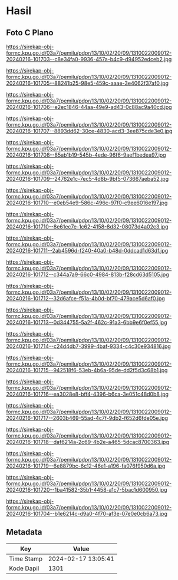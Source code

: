 # Hasil

## Foto C Plano

https://sirekap-obj-formc.kpu.go.id/03a7/pemilu/pdpr/13/10/02/20/09/1310022009012-20240216-101703--c8e34fa0-9936-457a-b4c9-d94952edceb2.jpg

https://sirekap-obj-formc.kpu.go.id/03a7/pemilu/pdpr/13/10/02/20/09/1310022009012-20240216-101705--88241b25-98e5-459c-aaae-3e4062f37af0.jpg

https://sirekap-obj-formc.kpu.go.id/03a7/pemilu/pdpr/13/10/02/20/09/1310022009012-20240216-101706--e2ec1846-44aa-49e9-ad43-0c88ac9a40cd.jpg

https://sirekap-obj-formc.kpu.go.id/03a7/pemilu/pdpr/13/10/02/20/09/1310022009012-20240216-101707--8893dd62-30ce-4830-acd3-3ee875cde3e0.jpg

https://sirekap-obj-formc.kpu.go.id/03a7/pemilu/pdpr/13/10/02/20/09/1310022009012-20240216-101708--85ab1b19-545b-4ede-96f6-9aef1bedea97.jpg

https://sirekap-obj-formc.kpu.go.id/03a7/pemilu/pdpr/13/10/02/20/09/1310022009012-20240216-101709--24762e1c-7ec5-4d8b-9bf5-073667aeba52.jpg

https://sirekap-obj-formc.kpu.go.id/03a7/pemilu/pdpr/13/10/02/20/09/1310022009012-20240216-101710--e0eb54e9-586c-496c-97f0-c9ee6016e197.jpg

https://sirekap-obj-formc.kpu.go.id/03a7/pemilu/pdpr/13/10/02/20/09/1310022009012-20240216-101710--8e61ec7e-1c62-4158-8d32-08073d4a02c3.jpg

https://sirekap-obj-formc.kpu.go.id/03a7/pemilu/pdpr/13/10/02/20/09/1310022009012-20240216-101711--2ab4596d-f240-40a0-b48d-0ddcad1d63df.jpg

https://sirekap-obj-formc.kpu.go.id/03a7/pemilu/pdpr/13/10/02/20/09/1310022009012-20240216-101712--c344a7a9-66c0-4984-813b-f28cd63d5105.jpg

https://sirekap-obj-formc.kpu.go.id/03a7/pemilu/pdpr/13/10/02/20/09/1310022009012-20240216-101712--32d6afce-f51a-4b0d-bf70-479ace5d6af0.jpg

https://sirekap-obj-formc.kpu.go.id/03a7/pemilu/pdpr/13/10/02/20/09/1310022009012-20240216-101713--0d344755-5a2f-462c-91a3-6bb9e6f0ef55.jpg

https://sirekap-obj-formc.kpu.go.id/03a7/pemilu/pdpr/13/10/02/20/09/1310022009012-20240216-101714--c24d4db7-3999-4baf-9334-c4c30e934816.jpg

https://sirekap-obj-formc.kpu.go.id/03a7/pemilu/pdpr/13/10/02/20/09/1310022009012-20240216-101715--942518f6-53eb-4b6a-95de-dd2f5d3c68b1.jpg

https://sirekap-obj-formc.kpu.go.id/03a7/pemilu/pdpr/13/10/02/20/09/1310022009012-20240216-101716--ea3028e8-bff4-4396-b6ca-3e051c48d0b8.jpg

https://sirekap-obj-formc.kpu.go.id/03a7/pemilu/pdpr/13/10/02/20/09/1310022009012-20240216-101717--2603b469-55ad-4c7f-9db2-f652d6fde05e.jpg

https://sirekap-obj-formc.kpu.go.id/03a7/pemilu/pdpr/13/10/02/20/09/1310022009012-20240216-101718--daf6214a-2c69-4b2e-a465-5dcac8700363.jpg

https://sirekap-obj-formc.kpu.go.id/03a7/pemilu/pdpr/13/10/02/20/09/1310022009012-20240216-101719--6e8879bc-6c12-46e1-a196-fa076f950d6a.jpg

https://sirekap-obj-formc.kpu.go.id/03a7/pemilu/pdpr/13/10/02/20/09/1310022009012-20240216-101720--1ba41582-35b1-4458-a1c7-5bac1d600950.jpg

https://sirekap-obj-formc.kpu.go.id/03a7/pemilu/pdpr/13/10/02/20/09/1310022009012-20240216-101704--b1e6214c-d9a0-4f70-af3e-07e0e0cb6a73.jpg


## Metadata

| Key        | Value               |
| ---------- | ------------------- |
| Time Stamp | 2024-02-17 13:05:41 |
| Kode Dapil | 1301                |



